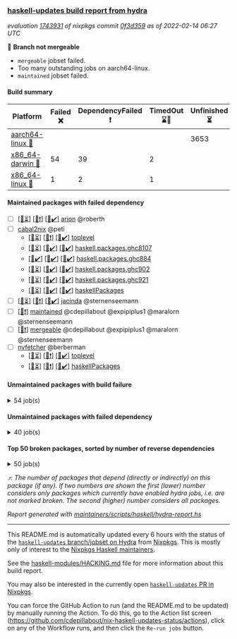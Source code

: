 ### [haskell-updates build report from hydra](https://hydra.nixos.org/jobset/nixpkgs/haskell-updates)
*evaluation [1743931](https://hydra.nixos.org/eval/1743931) of nixpkgs commit [0f3d359](https://github.com/NixOS/nixpkgs/commits/0f3d35981cd6649463c0fd0472f27eb52fcdcc63) as of 2022-02-14 06:27 UTC*

:red_circle: **Branch not mergeable**
  * `mergeable` jobset failed.
  * Too many outstanding jobs on aarch64-linux.
  * `maintained` jobset failed.

#### Build summary

 | Platform | Failed :x: | DependencyFailed :heavy_exclamation_mark: | TimedOut :hourglass::no_entry_sign: | Unfinished :hourglass_flowing_sand: | Success :heavy_check_mark: | 
 | --- | --- | --- | --- | --- | --- | 
 | [aarch64-linux :iphone:](https://hydra.nixos.org/eval/1743931?filter=.aarch64-linux) |  |  |  | 3653 | 3575 | 
 | [x86_64-darwin :apple:](https://hydra.nixos.org/eval/1743931?filter=.x86_64-darwin) | 54 | 39 | 2 |  | 7063 | 
 | [x86_64-linux :penguin:](https://hydra.nixos.org/eval/1743931?filter=.x86_64-linux) | 1 | 2 | 1 |  | 7250 | 
#### Maintained packages with failed dependency
- [ ] [[:iphone::hourglass_flowing_sand:]](https://hydra.nixos.org/build/167194715) [[:apple::heavy_exclamation_mark:]](https://hydra.nixos.org/build/167181604) [[:penguin::heavy_check_mark:]](https://hydra.nixos.org/build/167183188) [arion](https://hydra.nixos.org/eval/1743931?filter=arion) @roberth
- [ ] [cabal2nix](https://hydra.nixos.org/eval/1743931?filter=cabal2nix) @peti
  - [[:iphone::hourglass_flowing_sand:]](https://hydra.nixos.org/build/167227016) [[:apple::heavy_exclamation_mark:]](https://hydra.nixos.org/build/167226990) [[:penguin::heavy_check_mark:]](https://hydra.nixos.org/build/167226992) [toplevel](https://hydra.nixos.org/eval/1743931?filter=cabal2nix)
  - [[:iphone::hourglass_flowing_sand:]](https://hydra.nixos.org/build/167193833) [[:apple::heavy_check_mark:]](https://hydra.nixos.org/build/167199525) [[:penguin::heavy_check_mark:]](https://hydra.nixos.org/build/167180766) [haskell.packages.ghc8107](https://hydra.nixos.org/eval/1743931?filter=haskell.packages.ghc8107.cabal2nix)
  - [[:iphone::heavy_check_mark:]](https://hydra.nixos.org/build/167201014) [[:apple::heavy_check_mark:]](https://hydra.nixos.org/build/167199220) [[:penguin::heavy_check_mark:]](https://hydra.nixos.org/build/167195409) [haskell.packages.ghc884](https://hydra.nixos.org/eval/1743931?filter=haskell.packages.ghc884.cabal2nix)
  - [[:iphone::hourglass_flowing_sand:]](https://hydra.nixos.org/build/167181438) [[:apple::heavy_check_mark:]](https://hydra.nixos.org/build/167196776) [[:penguin::heavy_check_mark:]](https://hydra.nixos.org/build/167199705) [haskell.packages.ghc902](https://hydra.nixos.org/eval/1743931?filter=haskell.packages.ghc902.cabal2nix)
  - [[:iphone::hourglass_flowing_sand:]](https://hydra.nixos.org/build/167196364) [[:apple::heavy_check_mark:]](https://hydra.nixos.org/build/167194990) [[:penguin::heavy_check_mark:]](https://hydra.nixos.org/build/167193093) [haskell.packages.ghc921](https://hydra.nixos.org/eval/1743931?filter=haskell.packages.ghc921.cabal2nix)
  - [[:iphone::hourglass_flowing_sand:]](https://hydra.nixos.org/build/167188893) [[:apple::heavy_check_mark:]](https://hydra.nixos.org/build/167187951) [[:penguin::heavy_check_mark:]](https://hydra.nixos.org/build/167199398) [haskellPackages](https://hydra.nixos.org/eval/1743931?filter=haskellPackages.cabal2nix)
- [ ] [[:iphone::hourglass_flowing_sand:]](https://hydra.nixos.org/build/167187154) [[:apple::heavy_exclamation_mark:]](https://hydra.nixos.org/build/167179862) [[:penguin::heavy_check_mark:]](https://hydra.nixos.org/build/167198528) [jacinda](https://hydra.nixos.org/eval/1743931?filter=jacinda) @sternenseemann
- [ ] [[:penguin::heavy_exclamation_mark:]](https://hydra.nixos.org/build/167242927) [maintained](https://hydra.nixos.org/eval/1743931?filter=maintained) @cdepillabout @expipiplus1 @maralorn @sternenseemann
- [ ] [[:penguin::heavy_exclamation_mark:]](https://hydra.nixos.org/build/167227003) [mergeable](https://hydra.nixos.org/eval/1743931?filter=mergeable) @cdepillabout @expipiplus1 @maralorn @sternenseemann
- [ ] [nvfetcher](https://hydra.nixos.org/eval/1743931?filter=nvfetcher) @berberman
  - [[:iphone::hourglass_flowing_sand:]](https://hydra.nixos.org/build/167242931) [[:apple::heavy_exclamation_mark:]](https://hydra.nixos.org/build/167242941) [[:penguin::heavy_check_mark:]](https://hydra.nixos.org/build/167242938) [toplevel](https://hydra.nixos.org/eval/1743931?filter=nvfetcher)
  - [[:iphone::hourglass_flowing_sand:]](https://hydra.nixos.org/build/167242950) [[:apple::heavy_exclamation_mark:]](https://hydra.nixos.org/build/167242937) [[:penguin::heavy_check_mark:]](https://hydra.nixos.org/build/167242924) [haskellPackages](https://hydra.nixos.org/eval/1743931?filter=haskellPackages.nvfetcher)
#### Unmaintained packages with build failure
<details><summary>54 job(s) </summary>

- [ ] [[:iphone::hourglass_flowing_sand:]](https://hydra.nixos.org/build/167183222) [[:apple::x:]](https://hydra.nixos.org/build/167179928) [[:penguin::heavy_check_mark:]](https://hydra.nixos.org/build/167200168) [haskellPackages.junit-xml](https://hydra.nixos.org/eval/1743931?filter=haskellPackages.junit-xml)  :arrow_heading_up: 7 | 12
- [ ] [[:iphone::heavy_check_mark:]](https://hydra.nixos.org/build/167183359) [[:apple::x:]](https://hydra.nixos.org/build/167201279) [[:penguin::heavy_check_mark:]](https://hydra.nixos.org/build/167182130) [haskellPackages.di-core](https://hydra.nixos.org/eval/1743931?filter=haskellPackages.di-core)  :arrow_heading_up: 7 | 11
- [ ] [[:iphone::hourglass_flowing_sand:]](https://hydra.nixos.org/build/167200473) [[:apple::x:]](https://hydra.nixos.org/build/167192124) [[:penguin::heavy_check_mark:]](https://hydra.nixos.org/build/167182817) [haskellPackages.thyme](https://hydra.nixos.org/eval/1743931?filter=haskellPackages.thyme)  :arrow_heading_up: 6 | 15
- [ ] [[:iphone::hourglass_flowing_sand:]](https://hydra.nixos.org/build/167184283) [[:apple::x:]](https://hydra.nixos.org/build/167184664) [[:penguin::heavy_check_mark:]](https://hydra.nixos.org/build/167194585) [haskellPackages.exinst](https://hydra.nixos.org/eval/1743931?filter=haskellPackages.exinst)  :arrow_heading_up: 4 | 6
- [ ] [[:iphone::hourglass_flowing_sand:]](https://hydra.nixos.org/build/167181984) [[:apple::x:]](https://hydra.nixos.org/build/167191273) [[:penguin::heavy_check_mark:]](https://hydra.nixos.org/build/167188714) [haskellPackages.ptr-poker](https://hydra.nixos.org/eval/1743931?filter=haskellPackages.ptr-poker)  :arrow_heading_up: 3 | 4
- [ ] [[:iphone::hourglass_flowing_sand:]](https://hydra.nixos.org/build/167201106) [[:apple::x:]](https://hydra.nixos.org/build/167182890) [[:penguin::heavy_check_mark:]](https://hydra.nixos.org/build/167200571) [haskellPackages.free-vector-spaces](https://hydra.nixos.org/eval/1743931?filter=haskellPackages.free-vector-spaces)  :arrow_heading_up: 1 | 7
- [ ] [[:iphone::hourglass_flowing_sand:]](https://hydra.nixos.org/build/167190258) [[:apple::x:]](https://hydra.nixos.org/build/167199288) [[:penguin::heavy_check_mark:]](https://hydra.nixos.org/build/167199040) [haskellPackages.easytensor](https://hydra.nixos.org/eval/1743931?filter=haskellPackages.easytensor)  :arrow_heading_up: 1 | 1
- [ ] [[:iphone::hourglass_flowing_sand:]](https://hydra.nixos.org/build/167199849) [[:apple::x:]](https://hydra.nixos.org/build/167194822) [[:penguin::heavy_check_mark:]](https://hydra.nixos.org/build/167196874) [haskellPackages.gi-gdkx11](https://hydra.nixos.org/eval/1743931?filter=haskellPackages.gi-gdkx11)  :arrow_heading_up: 1 | 1
- [ ] [[:iphone::heavy_check_mark:]](https://hydra.nixos.org/build/167196901) [[:apple::x:]](https://hydra.nixos.org/build/167193662) [[:penguin::heavy_check_mark:]](https://hydra.nixos.org/build/167181864) [haskellPackages.keep-alive](https://hydra.nixos.org/eval/1743931?filter=haskellPackages.keep-alive)  :arrow_heading_up: 1 | 1
- [ ] [[:iphone::hourglass_flowing_sand:]](https://hydra.nixos.org/build/167191205) [[:apple::x:]](https://hydra.nixos.org/build/167182098) [[:penguin::heavy_check_mark:]](https://hydra.nixos.org/build/167188721) [haskellPackages.opencv](https://hydra.nixos.org/eval/1743931?filter=haskellPackages.opencv)  :arrow_heading_up: 1 | 1
- [ ] [[:iphone::hourglass_flowing_sand:]](https://hydra.nixos.org/build/167195212) [[:apple::x:]](https://hydra.nixos.org/build/167196969) [[:penguin::heavy_check_mark:]](https://hydra.nixos.org/build/167180199) [haskellPackages.sequence-formats](https://hydra.nixos.org/eval/1743931?filter=haskellPackages.sequence-formats)  :arrow_heading_up: 1 | 1
- [ ] [[:iphone::hourglass_flowing_sand:]](https://hydra.nixos.org/build/167197948) [[:apple::x:]](https://hydra.nixos.org/build/167181410) [[:penguin::heavy_check_mark:]](https://hydra.nixos.org/build/167200718) [haskellPackages.pipes-zlib](https://hydra.nixos.org/eval/1743931?filter=haskellPackages.pipes-zlib)  :arrow_heading_up: 0 | 5
- [ ] [[:iphone::heavy_check_mark:]](https://hydra.nixos.org/build/167200082) [[:apple::x:]](https://hydra.nixos.org/build/167189936) [[:penguin::heavy_check_mark:]](https://hydra.nixos.org/build/167186425) [haskellPackages.hmidi](https://hydra.nixos.org/eval/1743931?filter=haskellPackages.hmidi)  :arrow_heading_up: 0 | 4
- [ ] [[:iphone::hourglass_flowing_sand:]](https://hydra.nixos.org/build/167182133) [[:apple::x:]](https://hydra.nixos.org/build/167186606) [[:penguin::heavy_check_mark:]](https://hydra.nixos.org/build/167188233) [haskellPackages.zip](https://hydra.nixos.org/eval/1743931?filter=haskellPackages.zip)  :arrow_heading_up: 0 | 4
- [ ] [[:iphone::hourglass_flowing_sand:]](https://hydra.nixos.org/build/167184602) [[:apple::x:]](https://hydra.nixos.org/build/167183104) [[:penguin::heavy_check_mark:]](https://hydra.nixos.org/build/167192582) [haskellPackages.posix-socket](https://hydra.nixos.org/eval/1743931?filter=haskellPackages.posix-socket)  :arrow_heading_up: 0 | 2
- [ ] [[:iphone::heavy_check_mark:]](https://hydra.nixos.org/build/167188198) [[:apple::x:]](https://hydra.nixos.org/build/167188146) [[:penguin::heavy_check_mark:]](https://hydra.nixos.org/build/167199942) [haskellPackages.hamid](https://hydra.nixos.org/eval/1743931?filter=haskellPackages.hamid)  :arrow_heading_up: 0 | 1
- [ ] [[:iphone::hourglass_flowing_sand:]](https://hydra.nixos.org/build/167182389) [[:apple::x:]](https://hydra.nixos.org/build/167184517) [[:penguin::heavy_check_mark:]](https://hydra.nixos.org/build/167182215) [haskellPackages.hmatrix-morpheus](https://hydra.nixos.org/eval/1743931?filter=haskellPackages.hmatrix-morpheus)  :arrow_heading_up: 0 | 1
- [ ] [[:iphone::heavy_check_mark:]](https://hydra.nixos.org/build/167182939) [[:apple::x:]](https://hydra.nixos.org/build/167180442) [[:penguin::heavy_check_mark:]](https://hydra.nixos.org/build/167182170) [haskellPackages.huckleberry](https://hydra.nixos.org/eval/1743931?filter=haskellPackages.huckleberry)  :arrow_heading_up: 0 | 1
- [ ] [[:iphone::heavy_check_mark:]](https://hydra.nixos.org/build/167181781) [[:apple::x:]](https://hydra.nixos.org/build/167194825) [[:penguin::heavy_check_mark:]](https://hydra.nixos.org/build/167180216) [haskellPackages.openal-ffi](https://hydra.nixos.org/eval/1743931?filter=haskellPackages.openal-ffi)  :arrow_heading_up: 0 | 1
- [ ] [[:iphone::heavy_check_mark:]](https://hydra.nixos.org/build/167190591) [[:apple::x:]](https://hydra.nixos.org/build/167183769) [[:penguin::heavy_check_mark:]](https://hydra.nixos.org/build/167193189) [haskellPackages.select](https://hydra.nixos.org/eval/1743931?filter=haskellPackages.select)  :arrow_heading_up: 0 | 1
- [ ] [[:iphone::heavy_check_mark:]](https://hydra.nixos.org/build/167191733) [[:apple::x:]](https://hydra.nixos.org/build/167182751) [[:penguin::heavy_check_mark:]](https://hydra.nixos.org/build/167183600) [haskellPackages.sysinfo](https://hydra.nixos.org/eval/1743931?filter=haskellPackages.sysinfo)  :arrow_heading_up: 0 | 1
- [ ] [[:iphone::hourglass_flowing_sand:]](https://hydra.nixos.org/build/167189562) [[:apple::x:]](https://hydra.nixos.org/build/167192887) [[:penguin::heavy_check_mark:]](https://hydra.nixos.org/build/167198322) [haskellPackages.FractalArt](https://hydra.nixos.org/eval/1743931?filter=haskellPackages.FractalArt) 
- [ ] [[:iphone::heavy_check_mark:]](https://hydra.nixos.org/build/167185579) [[:apple::x:]](https://hydra.nixos.org/build/167181461) [[:penguin::heavy_check_mark:]](https://hydra.nixos.org/build/167185360) [haskellPackages.chiphunk](https://hydra.nixos.org/eval/1743931?filter=haskellPackages.chiphunk) 
- [ ] [[:iphone::hourglass_flowing_sand:]](https://hydra.nixos.org/build/167190251) [[:apple::x:]](https://hydra.nixos.org/build/167186167) [[:penguin::x:]](https://hydra.nixos.org/build/167186040) [haskellPackages.dijkstra-simple](https://hydra.nixos.org/eval/1743931?filter=haskellPackages.dijkstra-simple) 
- [ ] [[:iphone::hourglass_flowing_sand:]](https://hydra.nixos.org/build/167183249) [[:apple::x:]](https://hydra.nixos.org/build/167199343) [[:penguin::heavy_check_mark:]](https://hydra.nixos.org/build/167198380) [haskellPackages.diskhash](https://hydra.nixos.org/eval/1743931?filter=haskellPackages.diskhash) 
- [ ] [[:iphone::heavy_check_mark:]](https://hydra.nixos.org/build/167185486) [[:apple::x:]](https://hydra.nixos.org/build/167187911) [[:penguin::heavy_check_mark:]](https://hydra.nixos.org/build/167181290) [haskellPackages.epub-tools](https://hydra.nixos.org/eval/1743931?filter=haskellPackages.epub-tools) 
- [ ] [[:iphone::heavy_check_mark:]](https://hydra.nixos.org/build/167190139) [[:apple::x:]](https://hydra.nixos.org/build/167197621) [[:penguin::heavy_check_mark:]](https://hydra.nixos.org/build/167193287) [haskellPackages.float128](https://hydra.nixos.org/eval/1743931?filter=haskellPackages.float128) 
- [ ] [[:iphone::hourglass_flowing_sand:]](https://hydra.nixos.org/build/167190295) [[:apple::x:]](https://hydra.nixos.org/build/167199226) [[:penguin::heavy_check_mark:]](https://hydra.nixos.org/build/167195314) [haskellPackages.gerrit](https://hydra.nixos.org/eval/1743931?filter=haskellPackages.gerrit) 
- [ ] [[:iphone::hourglass_flowing_sand:]](https://hydra.nixos.org/build/167198640) [[:apple::x:]](https://hydra.nixos.org/build/167196903) [[:penguin::heavy_check_mark:]](https://hydra.nixos.org/build/167201408) [haskellPackages.gtk-traymanager](https://hydra.nixos.org/eval/1743931?filter=haskellPackages.gtk-traymanager) 
- [ ] [[:iphone::heavy_check_mark:]](https://hydra.nixos.org/build/167185236) [[:apple::x:]](https://hydra.nixos.org/build/167194808) [[:penguin::heavy_check_mark:]](https://hydra.nixos.org/build/167192793) [haskellPackages.hid](https://hydra.nixos.org/eval/1743931?filter=haskellPackages.hid) 
- [ ] [[:iphone::hourglass_flowing_sand:]](https://hydra.nixos.org/build/167194101) [[:apple::x:]](https://hydra.nixos.org/build/167194074) [[:penguin::heavy_check_mark:]](https://hydra.nixos.org/build/167188719) [haskellPackages.highlight](https://hydra.nixos.org/eval/1743931?filter=haskellPackages.highlight) 
- [ ] [[:iphone::hourglass_flowing_sand:]](https://hydra.nixos.org/build/167181611) [[:apple::x:]](https://hydra.nixos.org/build/167194838) [[:penguin::heavy_check_mark:]](https://hydra.nixos.org/build/167188253) [haskellPackages.hinotify-conduit](https://hydra.nixos.org/eval/1743931?filter=haskellPackages.hinotify-conduit) 
- [ ] [[:iphone::hourglass_flowing_sand:]](https://hydra.nixos.org/build/167181958) [[:apple::x:]](https://hydra.nixos.org/build/167180268) [[:penguin::heavy_check_mark:]](https://hydra.nixos.org/build/167192967) [haskellPackages.hs](https://hydra.nixos.org/eval/1743931?filter=haskellPackages.hs) 
- [ ] [[:iphone::heavy_check_mark:]](https://hydra.nixos.org/build/167181308) [[:apple::x:]](https://hydra.nixos.org/build/167194149) [[:penguin::heavy_check_mark:]](https://hydra.nixos.org/build/167194364) [haskellPackages.hsshellscript](https://hydra.nixos.org/eval/1743931?filter=haskellPackages.hsshellscript) 
- [ ] [[:iphone::heavy_check_mark:]](https://hydra.nixos.org/build/167186695) [[:apple::x:]](https://hydra.nixos.org/build/167183938) [[:penguin::heavy_check_mark:]](https://hydra.nixos.org/build/167196587) [haskellPackages.hssourceinfo](https://hydra.nixos.org/eval/1743931?filter=haskellPackages.hssourceinfo) 
- [ ] [[:iphone::hourglass_flowing_sand:]](https://hydra.nixos.org/build/167192852) [[:apple::x:]](https://hydra.nixos.org/build/167193610) [[:penguin::heavy_check_mark:]](https://hydra.nixos.org/build/167184153) [haskellPackages.ipcvar](https://hydra.nixos.org/eval/1743931?filter=haskellPackages.ipcvar) 
- [ ] [[:iphone::hourglass_flowing_sand:]](https://hydra.nixos.org/build/167182287) [[:apple::x:]](https://hydra.nixos.org/build/167194175) [[:penguin::heavy_check_mark:]](https://hydra.nixos.org/build/167192194) [haskellPackages.leveldb-haskell-fork](https://hydra.nixos.org/eval/1743931?filter=haskellPackages.leveldb-haskell-fork) 
- [ ] [[:iphone::heavy_check_mark:]](https://hydra.nixos.org/build/167201293) [[:apple::x:]](https://hydra.nixos.org/build/167199510) [[:penguin::heavy_check_mark:]](https://hydra.nixos.org/build/167180574) [haskellPackages.linux-framebuffer](https://hydra.nixos.org/eval/1743931?filter=haskellPackages.linux-framebuffer) 
- [ ] [[:iphone::hourglass_flowing_sand:]](https://hydra.nixos.org/build/167187116) [[:apple::x:]](https://hydra.nixos.org/build/167194337) [[:penguin::heavy_check_mark:]](https://hydra.nixos.org/build/167189304) [haskellPackages.mediawiki2latex](https://hydra.nixos.org/eval/1743931?filter=haskellPackages.mediawiki2latex) 
- [ ] [[:iphone::heavy_check_mark:]](https://hydra.nixos.org/build/167184234) [[:apple::x:]](https://hydra.nixos.org/build/167188001) [[:penguin::heavy_check_mark:]](https://hydra.nixos.org/build/167191684) [haskellPackages.mercury-api](https://hydra.nixos.org/eval/1743931?filter=haskellPackages.mercury-api) 
- [ ] [[:iphone::heavy_check_mark:]](https://hydra.nixos.org/build/167195924) [[:apple::x:]](https://hydra.nixos.org/build/167181082) [[:penguin::heavy_check_mark:]](https://hydra.nixos.org/build/167196212) [haskellPackages.nano-cryptr](https://hydra.nixos.org/eval/1743931?filter=haskellPackages.nano-cryptr) 
- [ ] [[:iphone::hourglass_flowing_sand:]](https://hydra.nixos.org/build/167193249) [[:apple::x:]](https://hydra.nixos.org/build/167196095) [[:penguin::heavy_check_mark:]](https://hydra.nixos.org/build/167186913) [haskellPackages.persistent-pagination](https://hydra.nixos.org/eval/1743931?filter=haskellPackages.persistent-pagination) 
- [ ] [[:iphone::hourglass_flowing_sand:]](https://hydra.nixos.org/build/167191202) [[:apple::x:]](https://hydra.nixos.org/build/167191719) [[:penguin::heavy_check_mark:]](https://hydra.nixos.org/build/167199272) [haskellPackages.ping-wrapper](https://hydra.nixos.org/eval/1743931?filter=haskellPackages.ping-wrapper) 
- [ ] [[:iphone::heavy_check_mark:]](https://hydra.nixos.org/build/167183530) [[:apple::x:]](https://hydra.nixos.org/build/167187379) [[:penguin::heavy_check_mark:]](https://hydra.nixos.org/build/167192029) [haskellPackages.posix-timer](https://hydra.nixos.org/eval/1743931?filter=haskellPackages.posix-timer) 
- [ ] [[:iphone::heavy_check_mark:]](https://hydra.nixos.org/build/167185921) [[:apple::x:]](https://hydra.nixos.org/build/167198381) [[:penguin::heavy_check_mark:]](https://hydra.nixos.org/build/167181569) [haskellPackages.procex](https://hydra.nixos.org/eval/1743931?filter=haskellPackages.procex) 
- [ ] [[:iphone::heavy_check_mark:]](https://hydra.nixos.org/build/167190417) [[:apple::x:]](https://hydra.nixos.org/build/167194893) [[:penguin::heavy_check_mark:]](https://hydra.nixos.org/build/167190407) [haskellPackages.pthread](https://hydra.nixos.org/eval/1743931?filter=haskellPackages.pthread) 
- [ ] [[:iphone::hourglass_flowing_sand:]](https://hydra.nixos.org/build/167191553) [[:apple::x:]](https://hydra.nixos.org/build/167197388) [[:penguin::heavy_check_mark:]](https://hydra.nixos.org/build/167188751) [haskellPackages.sandwich-webdriver](https://hydra.nixos.org/eval/1743931?filter=haskellPackages.sandwich-webdriver) 
- [ ] [[:iphone::heavy_check_mark:]](https://hydra.nixos.org/build/167198499) [[:apple::x:]](https://hydra.nixos.org/build/167186766) [[:penguin::heavy_check_mark:]](https://hydra.nixos.org/build/167182598) [haskellPackages.sfml-audio](https://hydra.nixos.org/eval/1743931?filter=haskellPackages.sfml-audio) 
- [ ] [[:iphone::heavy_check_mark:]](https://hydra.nixos.org/build/167190814) [[:apple::x:]](https://hydra.nixos.org/build/167195155) [[:penguin::heavy_check_mark:]](https://hydra.nixos.org/build/167193250) [haskellPackages.shared-memory](https://hydra.nixos.org/eval/1743931?filter=haskellPackages.shared-memory) 
- [ ] [[:iphone::hourglass_flowing_sand:]](https://hydra.nixos.org/build/167183308) [[:apple::x:]](https://hydra.nixos.org/build/167192965) [[:penguin::heavy_check_mark:]](https://hydra.nixos.org/build/167192280) [haskellPackages.tailfile-hinotify](https://hydra.nixos.org/eval/1743931?filter=haskellPackages.tailfile-hinotify) 
- [ ] [[:iphone::heavy_check_mark:]](https://hydra.nixos.org/build/167195919) [[:apple::x:]](https://hydra.nixos.org/build/167186787) [[:penguin::heavy_check_mark:]](https://hydra.nixos.org/build/167182755) [haskellPackages.xmonad-utils](https://hydra.nixos.org/eval/1743931?filter=haskellPackages.xmonad-utils) 
- [ ] [[:iphone::heavy_check_mark:]](https://hydra.nixos.org/build/167197145) [[:apple::x:]](https://hydra.nixos.org/build/167196087) [[:penguin::heavy_check_mark:]](https://hydra.nixos.org/build/167191618) [haskellPackages.yoga](https://hydra.nixos.org/eval/1743931?filter=haskellPackages.yoga) 
- [ ] [[:iphone::heavy_check_mark:]](https://hydra.nixos.org/build/167194300) [[:apple::x:]](https://hydra.nixos.org/build/167187506) [[:penguin::heavy_check_mark:]](https://hydra.nixos.org/build/167179916) [haskellPackages.zot](https://hydra.nixos.org/eval/1743931?filter=haskellPackages.zot) 
- [ ] [[:iphone::heavy_check_mark:]](https://hydra.nixos.org/build/167195457) [[:apple::x:]](https://hydra.nixos.org/build/167194638) [[:penguin::heavy_check_mark:]](https://hydra.nixos.org/build/167189809) [haskellPackages.zxcvbn-c](https://hydra.nixos.org/eval/1743931?filter=haskellPackages.zxcvbn-c) 
</details>

#### Unmaintained packages with failed dependency
<details><summary>40 job(s) </summary>

- [ ] [[:iphone::hourglass_flowing_sand:]](https://hydra.nixos.org/build/167194764) [[:apple::heavy_exclamation_mark:]](https://hydra.nixos.org/build/167201594) [[:penguin::heavy_check_mark:]](https://hydra.nixos.org/build/167184537) [haskellPackages.pretty-diff](https://hydra.nixos.org/eval/1743931?filter=haskellPackages.pretty-diff)  :arrow_heading_up: 6 | 15
- [ ] [[:iphone::heavy_check_mark:]](https://hydra.nixos.org/build/167180066) [[:apple::heavy_exclamation_mark:]](https://hydra.nixos.org/build/167184696) [[:penguin::heavy_check_mark:]](https://hydra.nixos.org/build/167194373) [haskellPackages.di-handle](https://hydra.nixos.org/eval/1743931?filter=haskellPackages.di-handle)  :arrow_heading_up: 5 | 9
- [ ] [[:iphone::heavy_check_mark:]](https://hydra.nixos.org/build/167187030) [[:apple::heavy_exclamation_mark:]](https://hydra.nixos.org/build/167197961) [[:penguin::heavy_check_mark:]](https://hydra.nixos.org/build/167200856) [haskellPackages.di-monad](https://hydra.nixos.org/eval/1743931?filter=haskellPackages.di-monad)  :arrow_heading_up: 5 | 9
- [ ] [[:iphone::hourglass_flowing_sand:]](https://hydra.nixos.org/build/167189600) [[:apple::heavy_exclamation_mark:]](https://hydra.nixos.org/build/167196754) [[:penguin::heavy_check_mark:]](https://hydra.nixos.org/build/167190022) [haskellPackages.nri-prelude](https://hydra.nixos.org/eval/1743931?filter=haskellPackages.nri-prelude)  :arrow_heading_up: 5 | 9
- [ ] [[:iphone::hourglass_flowing_sand:]](https://hydra.nixos.org/build/167187721) [[:apple::heavy_exclamation_mark:]](https://hydra.nixos.org/build/167200948) [[:penguin::heavy_check_mark:]](https://hydra.nixos.org/build/167180865) [haskellPackages.di-df1](https://hydra.nixos.org/eval/1743931?filter=haskellPackages.di-df1)  :arrow_heading_up: 4 | 8
- [ ] [[:iphone::hourglass_flowing_sand:]](https://hydra.nixos.org/build/167198087) [[:apple::heavy_exclamation_mark:]](https://hydra.nixos.org/build/167197782) [[:penguin::heavy_check_mark:]](https://hydra.nixos.org/build/167180198) [haskellPackages.nri-env-parser](https://hydra.nixos.org/eval/1743931?filter=haskellPackages.nri-env-parser)  :arrow_heading_up: 4 | 7
- [ ] [[:iphone::hourglass_flowing_sand:]](https://hydra.nixos.org/build/167185787) [[:apple::heavy_exclamation_mark:]](https://hydra.nixos.org/build/167181528) [[:penguin::heavy_check_mark:]](https://hydra.nixos.org/build/167184992) [haskellPackages.nri-observability](https://hydra.nixos.org/eval/1743931?filter=haskellPackages.nri-observability)  :arrow_heading_up: 3 | 5
- [ ] [[:iphone::hourglass_flowing_sand:]](https://hydra.nixos.org/build/167200731) [[:apple::heavy_exclamation_mark:]](https://hydra.nixos.org/build/167182870) [[:penguin::heavy_check_mark:]](https://hydra.nixos.org/build/167195990) [haskellPackages.jsonifier](https://hydra.nixos.org/eval/1743931?filter=haskellPackages.jsonifier)  :arrow_heading_up: 2 | 2
- [ ] [[:iphone::hourglass_flowing_sand:]](https://hydra.nixos.org/build/167196347) [[:apple::heavy_exclamation_mark:]](https://hydra.nixos.org/build/167183492) [[:penguin::heavy_check_mark:]](https://hydra.nixos.org/build/167185402) [haskellPackages.di-polysemy](https://hydra.nixos.org/eval/1743931?filter=haskellPackages.di-polysemy)  :arrow_heading_up: 1 | 4
- [ ] [[:iphone::hourglass_flowing_sand:]](https://hydra.nixos.org/build/167192211) [[:apple::heavy_exclamation_mark:]](https://hydra.nixos.org/build/167190159) [[:penguin::heavy_check_mark:]](https://hydra.nixos.org/build/167185906) [haskellPackages.nri-redis](https://hydra.nixos.org/eval/1743931?filter=haskellPackages.nri-redis)  :arrow_heading_up: 1 | 1
- [ ] [[:iphone::hourglass_flowing_sand:]](https://hydra.nixos.org/build/167195492) [[:apple::heavy_exclamation_mark:]](https://hydra.nixos.org/build/167191861) [[:penguin::heavy_check_mark:]](https://hydra.nixos.org/build/167184083) [haskellPackages.opentelemetry-extra](https://hydra.nixos.org/eval/1743931?filter=haskellPackages.opentelemetry-extra)  :arrow_heading_up: 1 | 1
- [ ] [[:iphone::hourglass_flowing_sand:]](https://hydra.nixos.org/build/167187182) [[:apple::heavy_exclamation_mark:]](https://hydra.nixos.org/build/167199276) [[:penguin::heavy_check_mark:]](https://hydra.nixos.org/build/167187397) [haskellPackages.orgmode-parse](https://hydra.nixos.org/eval/1743931?filter=haskellPackages.orgmode-parse)  :arrow_heading_up: 1 | 1
- [ ] [[:iphone::hourglass_flowing_sand:]](https://hydra.nixos.org/build/167197194) [[:apple::heavy_exclamation_mark:]](https://hydra.nixos.org/build/167182324) [[:penguin::heavy_check_mark:]](https://hydra.nixos.org/build/167198072) [haskellPackages.di](https://hydra.nixos.org/eval/1743931?filter=haskellPackages.di)  :arrow_heading_up: 0 | 2
- [ ] [[:iphone::hourglass_flowing_sand:]](https://hydra.nixos.org/build/167191334) [[:apple::heavy_exclamation_mark:]](https://hydra.nixos.org/build/167183218) [[:penguin::heavy_check_mark:]](https://hydra.nixos.org/build/167183564) [haskellPackages.dde](https://hydra.nixos.org/eval/1743931?filter=haskellPackages.dde)  :arrow_heading_up: 0 | 1
- [ ] [[:iphone::hourglass_flowing_sand:]](https://hydra.nixos.org/build/167183699) [[:apple::heavy_exclamation_mark:]](https://hydra.nixos.org/build/167183036) [[:penguin::heavy_check_mark:]](https://hydra.nixos.org/build/167198599) [haskellPackages.keenser](https://hydra.nixos.org/eval/1743931?filter=haskellPackages.keenser)  :arrow_heading_up: 0 | 1
- [ ] [[:iphone::hourglass_flowing_sand:]](https://hydra.nixos.org/build/167192635) [[:apple::heavy_exclamation_mark:]](https://hydra.nixos.org/build/167194451) [[:penguin::heavy_check_mark:]](https://hydra.nixos.org/build/167193589) [haskellPackages.moto](https://hydra.nixos.org/eval/1743931?filter=haskellPackages.moto)  :arrow_heading_up: 0 | 1
- [ ] [[:iphone::hourglass_flowing_sand:]](https://hydra.nixos.org/build/167193694) [[:apple::heavy_exclamation_mark:]](https://hydra.nixos.org/build/167185507) [[:penguin::heavy_check_mark:]](https://hydra.nixos.org/build/167181537) [haskellPackages.antiope-es](https://hydra.nixos.org/eval/1743931?filter=haskellPackages.antiope-es) 
- [ ] [cabal2nix-unstable](https://hydra.nixos.org/eval/1743931?filter=cabal2nix-unstable) 
  - [[:iphone::hourglass_flowing_sand:]](https://hydra.nixos.org/build/167226991) [[:apple::heavy_exclamation_mark:]](https://hydra.nixos.org/build/167227010) [[:penguin::heavy_check_mark:]](https://hydra.nixos.org/build/167227021) [haskell.packages.ghc8107](https://hydra.nixos.org/eval/1743931?filter=haskell.packages.ghc8107.cabal2nix-unstable)
  - [[:iphone::heavy_check_mark:]](https://hydra.nixos.org/build/167227007) [[:apple::heavy_exclamation_mark:]](https://hydra.nixos.org/build/167227018) [[:penguin::heavy_check_mark:]](https://hydra.nixos.org/build/167226989) [haskell.packages.ghc884](https://hydra.nixos.org/eval/1743931?filter=haskell.packages.ghc884.cabal2nix-unstable)
  - [[:iphone::hourglass_flowing_sand:]](https://hydra.nixos.org/build/167227004) [[:apple::heavy_exclamation_mark:]](https://hydra.nixos.org/build/167227017) [[:penguin::heavy_check_mark:]](https://hydra.nixos.org/build/167227011) [haskell.packages.ghc902](https://hydra.nixos.org/eval/1743931?filter=haskell.packages.ghc902.cabal2nix-unstable)
  - [[:iphone::hourglass_flowing_sand:]](https://hydra.nixos.org/build/167227001) [[:apple::heavy_exclamation_mark:]](https://hydra.nixos.org/build/167227008) [[:penguin::heavy_check_mark:]](https://hydra.nixos.org/build/167227015) [haskell.packages.ghc921](https://hydra.nixos.org/eval/1743931?filter=haskell.packages.ghc921.cabal2nix-unstable)
  - [[:iphone::hourglass_flowing_sand:]](https://hydra.nixos.org/build/167227005) [[:apple::heavy_exclamation_mark:]](https://hydra.nixos.org/build/167227020) [[:penguin::heavy_check_mark:]](https://hydra.nixos.org/build/167227023) [haskellPackages](https://hydra.nixos.org/eval/1743931?filter=haskellPackages.cabal2nix-unstable)
- [ ] [[:iphone::hourglass_flowing_sand:]](https://hydra.nixos.org/build/167195960) [[:apple::heavy_exclamation_mark:]](https://hydra.nixos.org/build/167197751) [[:penguin::heavy_check_mark:]](https://hydra.nixos.org/build/167193527) [haskellPackages.easytensor-vulkan](https://hydra.nixos.org/eval/1743931?filter=haskellPackages.easytensor-vulkan) 
- [ ] [[:iphone::hourglass_flowing_sand:]](https://hydra.nixos.org/build/167188422) [[:apple::heavy_exclamation_mark:]](https://hydra.nixos.org/build/167199573) [[:penguin::heavy_check_mark:]](https://hydra.nixos.org/build/167200609) [haskellPackages.exinst-aeson](https://hydra.nixos.org/eval/1743931?filter=haskellPackages.exinst-aeson) 
- [ ] [[:iphone::hourglass_flowing_sand:]](https://hydra.nixos.org/build/167185869) [[:apple::heavy_exclamation_mark:]](https://hydra.nixos.org/build/167200397) [[:penguin::heavy_check_mark:]](https://hydra.nixos.org/build/167195415) [haskellPackages.exinst-bytes](https://hydra.nixos.org/eval/1743931?filter=haskellPackages.exinst-bytes) 
- [ ] [[:iphone::hourglass_flowing_sand:]](https://hydra.nixos.org/build/167192576) [[:apple::heavy_exclamation_mark:]](https://hydra.nixos.org/build/167196048) [[:penguin::heavy_check_mark:]](https://hydra.nixos.org/build/167188465) [haskellPackages.exinst-cereal](https://hydra.nixos.org/eval/1743931?filter=haskellPackages.exinst-cereal) 
- [ ] [[:iphone::hourglass_flowing_sand:]](https://hydra.nixos.org/build/167192886) [[:apple::heavy_exclamation_mark:]](https://hydra.nixos.org/build/167193148) [[:penguin::heavy_check_mark:]](https://hydra.nixos.org/build/167193410) [haskellPackages.exinst-serialise](https://hydra.nixos.org/eval/1743931?filter=haskellPackages.exinst-serialise) 
- [ ] [[:iphone::hourglass_flowing_sand:]](https://hydra.nixos.org/build/167201363) [[:apple::heavy_exclamation_mark:]](https://hydra.nixos.org/build/167185994) [[:penguin::heavy_check_mark:]](https://hydra.nixos.org/build/167200010) [haskellPackages.fastparser](https://hydra.nixos.org/eval/1743931?filter=haskellPackages.fastparser) 
- [ ] [[:iphone::hourglass_flowing_sand:]](https://hydra.nixos.org/build/167183303) [[:apple::heavy_exclamation_mark:]](https://hydra.nixos.org/build/167185489) [[:penguin::heavy_check_mark:]](https://hydra.nixos.org/build/167189887) [haskellPackages.nri-http](https://hydra.nixos.org/eval/1743931?filter=haskellPackages.nri-http) 
- [ ] [[:iphone::hourglass_flowing_sand:]](https://hydra.nixos.org/build/167193476) [[:apple::heavy_exclamation_mark:]](https://hydra.nixos.org/build/167191788) [[:penguin::heavy_check_mark:]](https://hydra.nixos.org/build/167179992) [haskellPackages.nri-test-encoding](https://hydra.nixos.org/eval/1743931?filter=haskellPackages.nri-test-encoding) 
- [ ] [[:iphone::hourglass_flowing_sand:]](https://hydra.nixos.org/build/167184777) [[:apple::heavy_exclamation_mark:]](https://hydra.nixos.org/build/167190089) [[:penguin::heavy_check_mark:]](https://hydra.nixos.org/build/167181662) [haskellPackages.opencv-extra](https://hydra.nixos.org/eval/1743931?filter=haskellPackages.opencv-extra) 
- [ ] [[:iphone::hourglass_flowing_sand:]](https://hydra.nixos.org/build/167196917) [[:apple::heavy_exclamation_mark:]](https://hydra.nixos.org/build/167182081) [[:penguin::heavy_check_mark:]](https://hydra.nixos.org/build/167182181) [haskellPackages.opentelemetry-lightstep](https://hydra.nixos.org/eval/1743931?filter=haskellPackages.opentelemetry-lightstep) 
- [ ] [[:iphone::hourglass_flowing_sand:]](https://hydra.nixos.org/build/167181349) [[:apple::heavy_exclamation_mark:]](https://hydra.nixos.org/build/167200750) [[:penguin::heavy_check_mark:]](https://hydra.nixos.org/build/167185520) [haskellPackages.orgstat](https://hydra.nixos.org/eval/1743931?filter=haskellPackages.orgstat) 
- [ ] [[:iphone::hourglass_flowing_sand:]](https://hydra.nixos.org/build/167188669) [[:apple::heavy_exclamation_mark:]](https://hydra.nixos.org/build/167186185) [[:penguin::heavy_check_mark:]](https://hydra.nixos.org/build/167185992) [haskellPackages.polysemy-log-di](https://hydra.nixos.org/eval/1743931?filter=haskellPackages.polysemy-log-di) 
- [ ] [[:iphone::hourglass_flowing_sand:]](https://hydra.nixos.org/build/167185634) [[:apple::heavy_exclamation_mark:]](https://hydra.nixos.org/build/167199340) [[:penguin::heavy_check_mark:]](https://hydra.nixos.org/build/167185764) [haskellPackages.postgresql-replicant](https://hydra.nixos.org/eval/1743931?filter=haskellPackages.postgresql-replicant) 
- [ ] [[:iphone::hourglass_flowing_sand:]](https://hydra.nixos.org/build/167193078) [[:apple::heavy_exclamation_mark:]](https://hydra.nixos.org/build/167194828) [[:penguin::heavy_check_mark:]](https://hydra.nixos.org/build/167186026) [haskellPackages.scan-metadata](https://hydra.nixos.org/eval/1743931?filter=haskellPackages.scan-metadata) 
- [ ] [[:iphone::hourglass_flowing_sand:]](https://hydra.nixos.org/build/167201591) [[:apple::heavy_exclamation_mark:]](https://hydra.nixos.org/build/167185984) [[:penguin::heavy_check_mark:]](https://hydra.nixos.org/build/167182071) [haskellPackages.sequenceTools](https://hydra.nixos.org/eval/1743931?filter=haskellPackages.sequenceTools) 
- [ ] [[:iphone::hourglass_flowing_sand:]](https://hydra.nixos.org/build/167181194) [[:apple::heavy_exclamation_mark:]](https://hydra.nixos.org/build/167198662) [[:penguin::heavy_check_mark:]](https://hydra.nixos.org/build/167193935) [haskellPackages.tasty-test-reporter](https://hydra.nixos.org/eval/1743931?filter=haskellPackages.tasty-test-reporter) 
- [ ] [[:iphone::heavy_check_mark:]](https://hydra.nixos.org/build/167196611) [[:apple::heavy_exclamation_mark:]](https://hydra.nixos.org/build/167189138) [[:penguin::heavy_check_mark:]](https://hydra.nixos.org/build/167201037) [haskellPackages.xbattbar](https://hydra.nixos.org/eval/1743931?filter=haskellPackages.xbattbar) 
</details>

#### Top 50 broken packages, sorted by number of reverse dependencies
<details><summary>50 job(s) </summary>

[haskell98](https://packdeps.haskellers.com/reverse/haskell98) :arrow_heading_up: 153  
[enumerator](https://packdeps.haskellers.com/reverse/enumerator) :arrow_heading_up: 56  
[derive](https://packdeps.haskellers.com/reverse/derive) :arrow_heading_up: 48  
[parseargs](https://packdeps.haskellers.com/reverse/parseargs) :arrow_heading_up: 42  
[MonadCatchIO-transformers](https://packdeps.haskellers.com/reverse/MonadCatchIO-transformers) :arrow_heading_up: 41  
[data-lens](https://packdeps.haskellers.com/reverse/data-lens) :arrow_heading_up: 33  
[distributed-process](https://packdeps.haskellers.com/reverse/distributed-process) :arrow_heading_up: 30  
[iteratee](https://packdeps.haskellers.com/reverse/iteratee) :arrow_heading_up: 29  
[jmacro](https://packdeps.haskellers.com/reverse/jmacro) :arrow_heading_up: 29  
[either-unwrap](https://packdeps.haskellers.com/reverse/either-unwrap) :arrow_heading_up: 25  
[HList](https://packdeps.haskellers.com/reverse/HList) :arrow_heading_up: 23  
[SciBaseTypes](https://packdeps.haskellers.com/reverse/SciBaseTypes) :arrow_heading_up: 22  
[haskelldb](https://packdeps.haskellers.com/reverse/haskelldb) :arrow_heading_up: 22  
[hsc3](https://packdeps.haskellers.com/reverse/hsc3) :arrow_heading_up: 22  
[wxdirect](https://packdeps.haskellers.com/reverse/wxdirect) :arrow_heading_up: 22  
[BiobaseTypes](https://packdeps.haskellers.com/reverse/BiobaseTypes) :arrow_heading_up: 21  
[wxc](https://packdeps.haskellers.com/reverse/wxc) :arrow_heading_up: 21  
[biocore](https://packdeps.haskellers.com/reverse/biocore) :arrow_heading_up: 20  
[secp256k1-haskell](https://packdeps.haskellers.com/reverse/secp256k1-haskell) :arrow_heading_up: 20  
[wxcore](https://packdeps.haskellers.com/reverse/wxcore) :arrow_heading_up: 20  
[attoparsec-enumerator](https://packdeps.haskellers.com/reverse/attoparsec-enumerator) :arrow_heading_up: 19  
[bytestring-show](https://packdeps.haskellers.com/reverse/bytestring-show) :arrow_heading_up: 19  
[wx](https://packdeps.haskellers.com/reverse/wx) :arrow_heading_up: 19  
[BiobaseENA](https://packdeps.haskellers.com/reverse/BiobaseENA) :arrow_heading_up: 18  
[asn1-data](https://packdeps.haskellers.com/reverse/asn1-data) :arrow_heading_up: 18  
[dbus-core](https://packdeps.haskellers.com/reverse/dbus-core) :arrow_heading_up: 18  
[gtksourceview2](https://packdeps.haskellers.com/reverse/gtksourceview2) :arrow_heading_up: 18  
[numhask](https://packdeps.haskellers.com/reverse/numhask) :arrow_heading_up: 18  
[BiobaseXNA](https://packdeps.haskellers.com/reverse/BiobaseXNA) :arrow_heading_up: 17  
[HGamer3D-Data](https://packdeps.haskellers.com/reverse/HGamer3D-Data) :arrow_heading_up: 17  
[certificate](https://packdeps.haskellers.com/reverse/certificate) :arrow_heading_up: 17  
[dbus-client](https://packdeps.haskellers.com/reverse/dbus-client) :arrow_heading_up: 17  
[gconf](https://packdeps.haskellers.com/reverse/gconf) :arrow_heading_up: 17  
[gtk-serialized-event](https://packdeps.haskellers.com/reverse/gtk-serialized-event) :arrow_heading_up: 17  
[uuid-orphans](https://packdeps.haskellers.com/reverse/uuid-orphans) :arrow_heading_up: 17  
[cuda](https://packdeps.haskellers.com/reverse/cuda) :arrow_heading_up: 16  
[happstack-jmacro](https://packdeps.haskellers.com/reverse/happstack-jmacro) :arrow_heading_up: 16  
[manatee-core](https://packdeps.haskellers.com/reverse/manatee-core) :arrow_heading_up: 16  
[monads-fd](https://packdeps.haskellers.com/reverse/monads-fd) :arrow_heading_up: 16  
[murmur3](https://packdeps.haskellers.com/reverse/murmur3) :arrow_heading_up: 16  
[tls-extra](https://packdeps.haskellers.com/reverse/tls-extra) :arrow_heading_up: 16  
[ADPfusion](https://packdeps.haskellers.com/reverse/ADPfusion) :arrow_heading_up: 15  
[MaybeT](https://packdeps.haskellers.com/reverse/MaybeT) :arrow_heading_up: 15  
[blaze-builder-enumerator](https://packdeps.haskellers.com/reverse/blaze-builder-enumerator) :arrow_heading_up: 15  
[clash-prelude](https://packdeps.haskellers.com/reverse/clash-prelude) :arrow_heading_up: 15  
[hetero-dict](https://packdeps.haskellers.com/reverse/hetero-dict) :arrow_heading_up: 15  
[hsx-jmacro](https://packdeps.haskellers.com/reverse/hsx-jmacro) :arrow_heading_up: 15  
[apiary](https://packdeps.haskellers.com/reverse/apiary) :arrow_heading_up: 14  
[classyplate](https://packdeps.haskellers.com/reverse/classyplate) :arrow_heading_up: 14  
[happstack-authenticate](https://packdeps.haskellers.com/reverse/happstack-authenticate) :arrow_heading_up: 14  
</details>


*:arrow_heading_up:: The number of packages that depend (directly or indirectly) on this package (if any). If two numbers are shown the first (lower) number considers only packages which currently have enabled hydra jobs, i.e. are not marked broken. The second (higher) number considers all packages.*

*Report generated with [maintainers/scripts/haskell/hydra-report.hs](https://github.com/NixOS/nixpkgs/blob/haskell-updates/maintainers/scripts/haskell/hydra-report.sh)*


----------------------------------------------------------------------

This README.md is automatically updated every 6 hours with the status of the
[`haskell-updates` branch/jobset on Hydra](https://hydra.nixos.org/jobset/nixpkgs/haskell-updates)
from [Nixpkgs](https://github.com/NixOS/nixpkgs).  This is mostly only of
interest to the [Nixpkgs Haskell maintainers](https://github.com/orgs/NixOS/teams/haskell).

See the
[haskell-modules/HACKING.md](https://github.com/NixOS/nixpkgs/blob/haskell-updates/pkgs/development/haskell-modules/HACKING.md)
file for more information about this build report.

You may also be interested in the currently open
[`haskell-updates` PR in Nixpkgs](https://github.com/nixos/nixpkgs/pulls?q=is%3Apr+is%3Aopen+head%3Ahaskell-updates).

You can force the GitHub Action to run (and the README.md to be updated) by
manually running the Action.  To do this, go to the Action list screen
(https://github.com/cdepillabout/nix-haskell-updates-status/actions),
click on any of the Workflow runs, and then click the `Re-run jobs` button.
